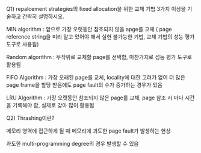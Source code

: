 Q1) repalcement strategies의 fixed allocation을 위한 교체 기법 3가지 이상을 기술하고 간략히 설명하시오.

MIN algorithm : 앞으로 가장 오랫동안 참조되지 않을 apge를 교체 ( page reference string을 미리 알고 있어야 해서 실현 불가능한 기법, 교체 기법의 성능 평가 도구로 사용됨)

Random algorithm : 무작위로 교체할 page를 선택함, 마찬가지로 성능 평가 도구로 활용됨

FIFO Algorithm : 가장 오래된 page를 교체, locality에 대한 고려가 없어 더 많은 page frame을 할당 받음에도 page fault의 수가 증가하는 경우가 있음

LRU Algorithm : 가장 오랫동안 참조되지 않은 page를 교체, page 참조 시 마다 시간을 기록해야 함, 실제로 갖아 많이 활용됨



Q2) Thrashing이란?

메모리 영역에 접근하게 될 때 메모리에 과도한 page fault가 발생하는 현상

과도한 multi-programming degree의 경우 발생할 수 있음